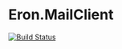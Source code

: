 # Eron.MailClient

[![Build Status](https://travis-ci.org/EronSolutions/Eron.MailClient.svg?branch=master)](https://travis-ci.org/EronSolutions/Eron.MailClient)